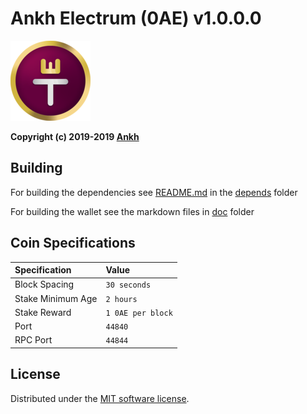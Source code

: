 # **Ankh Electrum (0AE) v1.0.0.0**

![0AC logo](https://github.com/Ankh-Trust/electrum-core/blob/master/src/qt/res/icons/about.png)

**Copyright (c) 2019-2019 [Ankh](https://ankh.foundation)**

## Building

For building the dependencies see [README.md](depends/README.md) in the [depends](depends) folder

For building the wallet see the markdown files in [doc](doc) folder

## Coin Specifications

| Specification | Value |
|:-----------|:-----------|
| Block Spacing | `30 seconds` |
| Stake Minimum Age | `2 hours` |
 | Stake Reward | `1 0AE per block` | 
| Port | `44840` |
| RPC Port | `44844` |

License
---------------------
Distributed under the [MIT software license](http://www.opensource.org/licenses/mit-license.php).
